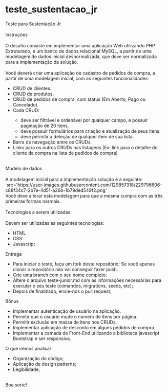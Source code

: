 # teste_sustentacao_jr
Teste para Sustentação Jr</br>
</br>
Instruções </br>
</br>
O desafio consiste em implementar uma aplicação Web utilizando PHP Extruturado, e um banco de dados relacional MySQL, a partir de uma modelagem de dados inicial desnormalizada, que deve ser normalizada para a implementação da solução. </br>
</br>
Você deverá criar uma aplicação de cadastro de pedidos de compra, a partir de uma modelagem inicial, com as seguintes funcionalidades: </br>

<ul>
<li>CRUD de clientes.</li>
<li>CRUD de produtos.</li>
<li>CRUD de pedidos de compra, com status (Em Aberto, Pago ou Cancelado).</li>
<li>Cada CRUD:</li>
  <ul>
  <li>deve ser filtrável e ordenável por qualquer campo, e possuir paginação de 20 itens.</li>
  <li>deve possuir formulários para criação e atualização de seus itens.</li>
  <li>deve permitir a deleção de qualquer item de sua lista.</li>
  </ul>
<li>Barra de navegação entre os CRUDs.</li>
<li>Links para os outros CRUDs nas listagens (Ex: link para o detalhe do cliente da compra na lista de pedidos de compra)</li>
</ul>
</br>
Modelo de dados</br>
</br>
A modelagem inicial para a implementação solução é a seguinte:</br>
<img>
src='https://user-images.githubusercontent.com/129857318/229796606-c88f34c7-2b7e-4d51-a26b-1b79ded549f2.png'
</img></br>
Você deve alterar esta modelagem para que a mesma cumpra com as três primeiras formas normais.</br>
</br>
Tecnologias a serem utilizadas</br>
</br>
Devem ser utilizadas as seguintes tecnologias:</br>
<ul>
  <li>HTML</li>
  <li>CSS</li>
  <li>Javascript</li>
</ul>
Entrega</br>
<ul>
  <li>Para iniciar o teste, faça um fork deste repositório; Se você apenas clonar o repositório não vai conseguir fazer push.</li>
  <li>Crie uma branch com o seu nome completo;</li>
  <li>Altere o arquivo teste-junior.md com as informações necessárias para executar o seu teste (comandos, migrations, seeds, etc);</li>
  <li>Depois de finalizado, envie-nos o pull request;</li>
</ul>
Bônus</br>
<ul>
  <li>Implementar autenticação de usuário na aplicação.</li>
  <li>Permitir que o usuário mude o número de itens por página.</li>
  <li>Permitir exclusão em massa de itens nos CRUDs.</li>
  <li>Implementar aplicação de desconto em alguns pedidos de compra.</li>
  <li>Implementar a camada de Front-End utilizando a biblioteca javascript Bootstrap e ser responsiva.</li>
</ul>

O que iremos analisar</br>
<ul>
  <li>Organização do código;</li>
  <li>Aplicação de design patterns;</li>
  <li>Legibilidade;</li>
</ul>
</br>
Boa sorte!</br>
